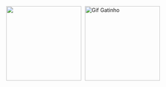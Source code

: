 <div style="display: flex; align-items: center; gap: 10px;">
  <a href="https://github.com/marifv">
    <img height="200cm" src="https://github-readme-stats.vercel.app/api/top-langs/?username=marifv&layout=compact&langs_count=16&theme=material-palenight"/>
  </a>
  <img height="200cm" alt="Gif Gatinho" src="https://media.tenor.com/TWNActsRKZgAAAAM/pusheen-gaming.gif">
</div>
